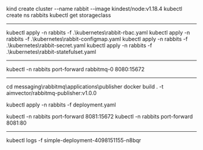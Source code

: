 kind create cluster --name rabbit --image kindest/node:v1.18.4
kubectl create ns rabbits
kubectl get storageclass


---

kubectl apply -n rabbits -f .\kubernetes\rabbit-rbac.yaml
kubectl apply -n rabbits -f .\kubernetes\rabbit-configmap.yaml
kubectl apply -n rabbits -f .\kubernetes\rabbit-secret.yaml
kubectl apply -n rabbits -f .\kubernetes\rabbit-statefulset.yaml

---

kubectl -n rabbits port-forward rabbitmq-0 8080:15672

---

cd messaging\rabbitmq\applications\publisher
docker build . -t aimvector/rabbitmq-publisher:v1.0.0

kubectl apply -n rabbits -f deployment.yaml

kubectl -n rabbits port-forward <name> 8081:15672
kubectl -n rabbits port-forward <name> 8081:80

---



kubectl logs -f simple-deployment-4098151155-n8bqr